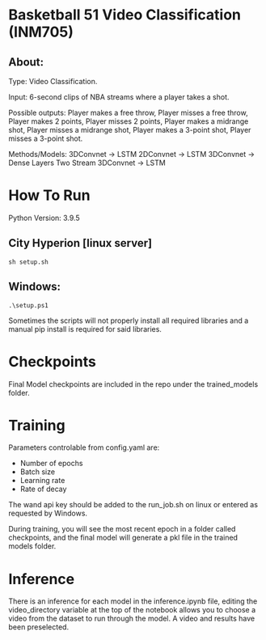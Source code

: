 # Basketball 51 Video Classification (INM705)

## About:
Type: Video Classification.

Input: 6-second clips of NBA streams where a player takes a shot.

Possible outputs: Player makes a free throw, Player misses a free throw, Player makes 2 points, Player misses 2 points, Player makes a midrange shot, Player misses a midrange shot, Player makes a 3-point shot, Player misses a 3-point shot.

Methods/Models:
3DConvnet -> LSTM
2DConvnet -> LSTM
3DConvnet -> Dense Layers
Two Stream 3DConvnet -> LSTM

# How To Run
Python Version: 3.9.5

## City Hyperion [linux server]
```
sh setup.sh
```

## Windows:
```
.\setup.ps1
```

Sometimes the scripts will not properly install all required libraries and a manual pip install is required for said libraries.

# Checkpoints
Final Model checkpoints are included in the repo under the trained_models folder.

# Training

Parameters controlable from config.yaml are:
 - Number of epochs
 - Batch size
 - Learning rate
 - Rate of decay

The wand api key should be added to the run_job.sh on linux or entered as requested by Windows.

During training, you will see the most recent epoch in a folder called checkpoints, and the final model will generate a pkl file in the trained models folder.

# Inference

There is an inference for each model in the inference.ipynb file, editing the video_directory variable at the top of the notebook allows you to choose a video from the dataset to run through the model. A video and results have been preselected.


